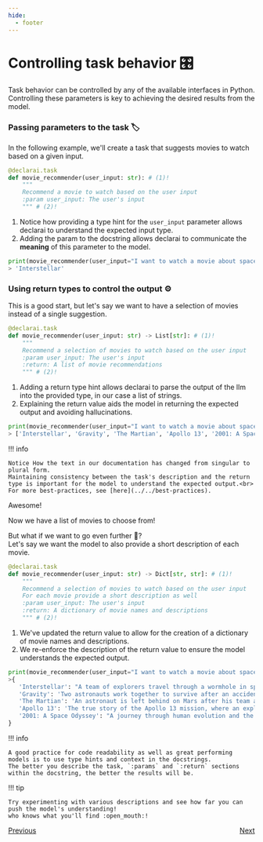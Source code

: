 ```yaml
---
hide:
  - footer
---
```


# Controlling task behavior :control_knobs:

Task behavior can be controlled by any of the available interfaces in Python.
Controlling these parameters is key to achieving the desired results from the model.

### Passing parameters to the task :label:

In the following example, we'll create a task that suggests movies to watch based on a given input.
```python
@declarai.task
def movie_recommender(user_input: str): # (1)!
    """
    Recommend a movie to watch based on the user input
    :param user_input: The user's input
    """ # (2)!
```

1. Notice how providing a type hint for the `user_input` parameter allows declarai to understand the expected input type.
2. Adding the param to the docstring allows declarai to communicate the **meaning** of this parameter to the model.

```python
print(movie_recommender(user_input="I want to watch a movie about space"))
> 'Interstellar'
```

### Using return types to control the output :gear:
This is a good start, 
but let's say we want to have a selection of movies instead of a single suggestion.
```python
@declarai.task
def movie_recommender(user_input: str) -> List[str]: # (1)!
    """
    Recommend a selection of movies to watch based on the user input
    :param user_input: The user's input
    :return: A list of movie recommendations
    """ # (2)!
```

1. Adding a return type hint allows declarai to parse the output of the llm into the provided type, 
   in our case a list of strings.
2. Explaining the return value aids the model in returning the expected output and avoiding hallucinations.

```python
print(movie_recommender(user_input="I want to watch a movie about space"))
> ['Interstellar', 'Gravity', 'The Martian', 'Apollo 13', '2001: A Space Odyssey', 'Moon', 'Sunshine', 'Contact', 'The Right Stuff', 'Hidden Figures']
```


!!! info

    Notice How the text in our documentation has changed from singular to plural form. 
    Maintaining consistency between the task's description and the return type is important for the model to understand the expected output.<br>
    For more best-practices, see [here](../../best-practices). 


Awesome! 

Now we have a list of movies to choose from!

But what if we want to go even further :thinking:? <br>
Let's say we want the model to also provide a short description of each movie.
```python
@declarai.task
def movie_recommender(user_input: str) -> Dict[str, str]: # (1)!
    """
    Recommend a selection of movies to watch based on the user input
    For each movie provide a short description as well
    :param user_input: The user's input
    :return: A dictionary of movie names and descriptions
    """ # (2)!
```

1. We've updated the return value to allow for the creation of a dictionary of movie names and descriptions.
2. We re-enforce the description of the return value to ensure the model understands the expected output.

```python
print(movie_recommender(user_input="I want to watch a movie about space"))
>{
   'Interstellar': "A team of explorers travel through a wormhole in space in an attempt to ensure humanity's survival.", 
   'Gravity': 'Two astronauts work together to survive after an accident leaves them stranded in space.', 
   'The Martian': 'An astronaut is left behind on Mars after his team assumes he is dead and must find a way to survive and signal for rescue.', 
   'Apollo 13': 'The true story of the Apollo 13 mission, where an explosion in space jeopardizes the lives of the crew and their safe return to Earth.', 
   '2001: A Space Odyssey': "A journey through human evolution and the discovery of a mysterious black monolith that may hold the key to humanity's future."
}
```

!!! info

    A good practice for code readability as well as great performing models is to use type hints and context in the docstrings.
    The better you describe the task, `:params` and `:return` sections within the docstring, the better the results will be.

!!! tip

    Try experimenting with various descriptions and see how far you can push the model's understanding!
    who knows what you'll find :open_mouth:!





<div style="display: flex; justify-content: space-between;">
    <a href="../simple-task" class="md-button">
        Previous <i class="fas fa-arrow-left"></i>
    </a>
    <a href="../debugging-tasks" class="md-button">
        Next <i class="fas fa-arrow-right"></i>
    </a>
</div>
